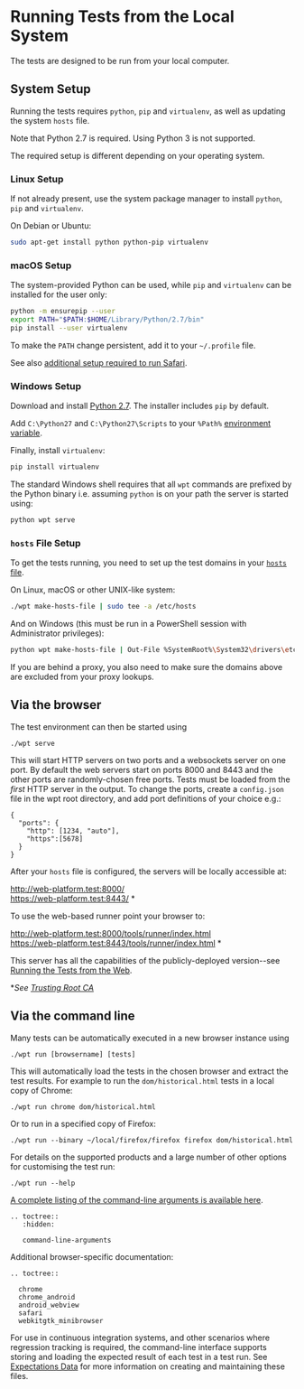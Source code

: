 # Running Tests from the Local System

The tests are designed to be run from your local computer.

## System Setup

Running the tests requires `python`, `pip` and `virtualenv`, as well as updating
the system `hosts` file.

Note that Python 2.7 is required. Using Python 3 is not supported.

The required setup is different depending on your operating system.

### Linux Setup

If not already present, use the system package manager to install `python`,
`pip` and `virtualenv`.

On Debian or Ubuntu:

```bash
sudo apt-get install python python-pip virtualenv
```

### macOS Setup

The system-provided Python can be used, while `pip` and `virtualenv` can be
installed for the user only:

```bash
python -m ensurepip --user
export PATH="$PATH:$HOME/Library/Python/2.7/bin"
pip install --user virtualenv
```

To make the `PATH` change persistent, add it to your `~/.profile` file.

See also [additional setup required to run Safari](safari).

### Windows Setup

Download and install [Python 2.7](https://www.python.org/downloads). The
installer includes `pip` by default.

Add `C:\Python27` and `C:\Python27\Scripts` to your `%Path%`
[environment variable](http://www.computerhope.com/issues/ch000549.htm).

Finally, install `virtualenv`:

```bash
pip install virtualenv
```

The standard Windows shell requires that all `wpt` commands are prefixed
by the Python binary i.e. assuming `python` is on your path the server is
started using:

```bash
python wpt serve
```

### `hosts` File Setup

To get the tests running, you need to set up the test domains in your
[`hosts` file](http://en.wikipedia.org/wiki/Hosts_%28file%29%23Location_in_the_file_system).

On Linux, macOS or other UNIX-like system:

```bash
./wpt make-hosts-file | sudo tee -a /etc/hosts
```

And on Windows (this must be run in a PowerShell session with Administrator privileges):

```bash
python wpt make-hosts-file | Out-File %SystemRoot%\System32\drivers\etc\hosts -Encoding ascii -Append
```

If you are behind a proxy, you also need to make sure the domains above are
excluded from your proxy lookups.

## Via the browser

The test environment can then be started using

    ./wpt serve

This will start HTTP servers on two ports and a websockets server on
one port. By default the web servers start on ports 8000 and 8443 and the other
ports are randomly-chosen free ports. Tests must be loaded from the
*first* HTTP server in the output. To change the ports,
create a `config.json` file in the wpt root directory, and add
port definitions of your choice e.g.:

```
{
  "ports": {
    "http": [1234, "auto"],
    "https":[5678]
  }
}
```

After your `hosts` file is configured, the servers will be locally accessible at:

http://web-platform.test:8000/<br>
https://web-platform.test:8443/ *

To use the web-based runner point your browser to:

http://web-platform.test:8000/tools/runner/index.html<br>
https://web-platform.test:8443/tools/runner/index.html *

This server has all the capabilities of the publicly-deployed version--see
[Running the Tests from the Web](from-web).

\**See [Trusting Root CA](../tools/certs/README.md)*

## Via the command line

Many tests can be automatically executed in a new browser instance using

    ./wpt run [browsername] [tests]

This will automatically load the tests in the chosen browser and extract the
test results. For example to run the `dom/historical.html` tests in a local
copy of Chrome:

    ./wpt run chrome dom/historical.html

Or to run in a specified copy of Firefox:

    ./wpt run --binary ~/local/firefox/firefox firefox dom/historical.html

For details on the supported products and a large number of other options for
customising the test run:

    ./wpt run --help

[A complete listing of the command-line arguments is available
here](command-line-arguments).

```eval_rst
.. toctree::
   :hidden:

   command-line-arguments
```

Additional browser-specific documentation:

```eval_rst
.. toctree::

  chrome
  chrome_android
  android_webview
  safari
  webkitgtk_minibrowser
```

For use in continuous integration systems, and other scenarios where regression
tracking is required, the command-line interface supports storing and loading
the expected result of each test in a test run. See [Expectations
Data](../../tools/wptrunner/docs/expectation) for more information on creating
and maintaining these files.
